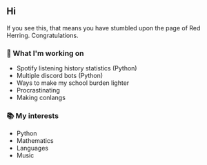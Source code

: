 ## Hi
If you see this, that means you have stumbled upon the page of Red Herring. Congratulations.

### :telescope: What I'm working on
* Spotify listening history statistics (Python)
* Multiple discord bots (Python)
* Ways to make my school burden lighter
* Procrastinating
* Making conlangs

### :books: My interests
* Python
* Mathematics
* Languages
* Music
